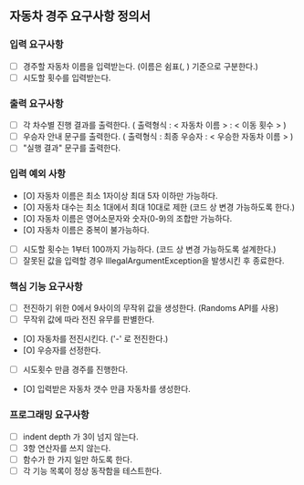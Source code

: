 ## 자동차 경주 요구사항 정의서

### 입력 요구사항  
- [  ] 경주할 자동차 이름을 입력받는다. (이름은 쉼표(, ) 기준으로 구분한다.)  
- [  ] 시도할 횟수를 입력받는다.  
  
### 출력 요구사항
- [  ] 각 차수별 진행 결과를 출력한다. ( 출력형식 :  < 자동차 이름 > : < 이동 횟수 > )
- [  ] 우승자 안내 문구를 출력한다. ( 출력형식 : 최종 우승자 : < 우승한 자동차 이름 > )  
- [  ] "실행 결과" 문구를 출력한다.
  
### 입력 예외 사항
- [O] 자동차 이름은 최소 1자이상 최대 5자 이하만 가능하다.
- [O] 자동차 대수는 최소 1대에서 최대 10대로 제한 (코드 상 변경 가능하도록 한다.)
- [O] 자동차 이름은 영어소문자와 숫자(0-9)의 조합만 가능하다.
- [O] 자동차 이름은 중복이 불가능하다.
- [  ] 시도할 횟수는 1부터 100까지 가능하다. (코드 상 변경 가능하도록 설계한다.)
- [  ] 잘못된 값을 입력할 경우 IllegalArgumentException을 발생시킨 후 종료한다.
  
### 핵심 기능 요구사항  
- [  ] 전진하기 위한 0에서 9사이의 무작위 값을 생성한다. (Randoms API를 사용)  
- [  ] 무작위 값에 따라 전진 유무를 판별한다.
- [O] 자동차를 전진시킨다. ('-' 로 전진한다.)
- [O] 우승자를 선정한다.
- [  ] 시도횟수 만큼 경주를 진행한다.
- [O] 입력받은 자동차 갯수 만큼 자동차를 생성한다.

### 프로그래밍 요구사항
- [  ] indent depth 가 3이 넘지 않는다.
- [  ] 3항 연산자를 쓰지 않는다.
- [  ] 함수가 한 가지 일만 하도록 한다.
- [  ] 각 기능 목록이 정상 동작함을 테스트한다.